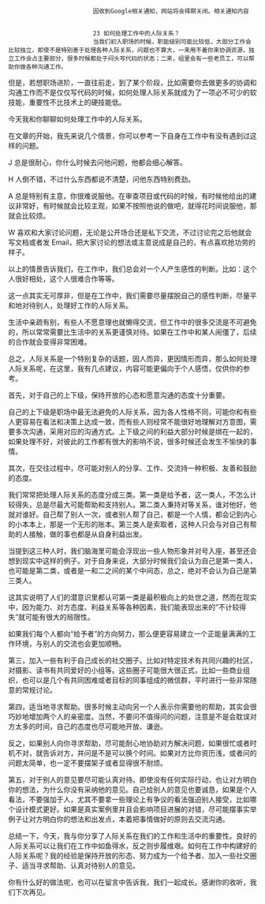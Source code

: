 
                            
                            因收到Google相关通知，网站将会择期关闭。相关通知内容
                            
                            
                            23 如何处理工作中的人际关系？
                            当我们初入职场的时候，职能级别可能比较低，大部分工作会比较独立，即使不是特别善于处理各种人际关系，问题也不算大，一来用不着你来协调资源，独立工作会占主要部分，很多时候都处于闷头写代码的状态；二来，组里会有一些老员工，可以帮助你做各种沟通工作。

但是，若想职场进阶，一直往前走，到了某个阶段，比如需要你去做更多的协调和沟通工作而不是仅仅写代码的时候，如何处理人际关系就成为了一项必不可少的软技能，重要性不比技术上的硬技能低。

今天我和你聊聊如何处理工作中的人际关系。

在文章的开始，我先来说几个情景，你可以参考一下自身在工作中有没有遇到过这样的问题。


J 总是很耐心，你什么时候去问他问题，他都会细心解答。

H 人倒不错，不过什么东西都说不清楚，问他东西特别费劲。

A 总是特别有主意，你很难说服他。在审查项目或代码的时候，有时候他给出的建议非常好，有时候就会比较主观，如果不按照他说的做吧，就得花时间说服他，那就会比较烦。

W 喜欢和大家讨论问题，无论是公开场合还是私下交流，不过讨论完之后他就会写文档或者发 Email，把大家讨论的想法或主意说成是自己的，有点喜欢抢功劳的样子。


以上的情景告诉我们，在工作中，我们总会对一个人产生感性的判断。比如：这个人很好相处，这个人很难合作等等。

这一点其实无可厚非，但是在工作中，我们需要尽量摆脱自己的感性判断，尽量平和地对待别人，处理好工作的人际关系。

生活中亲疏有别，有些人不愿意理也就懒得交流，但工作中的很多交流是不可避免的，所以常常需要比生活中的关系更谨慎对待。如果在工作中和某人闹僵了，后续的合作就会变得非常困难。

总之，人际关系是一个特别复杂的话题，因人而异，更因情形而异，那么如何处理人际关系呢，在这里，我有几点建议，内容可能更偏向于个人感悟，仅供你的参考。

首先，对于自己的上下级，保持开放的心态和愿意沟通的态度十分重要。

自己的上下级是职场中最无法避免的人际关系，因为各人性格不同，可能你和有些人更容易在看法和决策上达成一致，而有些人则经常不能很好地理解对方意图，需要多次沟通，采用对应的沟通方式。上下级之间的利益大部分时候是绑在一起的，如果处理不好，对彼此的工作都有很大的影响不说，很多时候还会发生不愉快的事情。

其次，在交往过程中，尽可能对别人的分享、工作、交流持一种积极、友善和鼓励的态度。

我们常常把处理人际关系的态度分成三类。第一类是给予者，这一类人，不怎么计较得失，总是尽最大可能帮助和支持别人。第二类人秉持对等关系，谁对他好，他就对谁好。自己帮了别人一次，或者别人帮了自己，都是一个人情，都会记到内心的小本本上，那是一个无形的账本。第三类人是索取者，这种人只会与对自己有帮助的人接触，做的事也都是从自身利益出发。

当提到这三种人时，我们脑海里可能会浮现出一些人物形象并对号入座，甚至还会想到现实中这样的例子。对于自身来说，大部分时候我们会认为自己是第一类人，也可能是第二类，或者是一和二之间的某个中间态，总之，绝对不会认为自己是第三类人。

这其实说明了人们的潜意识里都认可第一类是最积极向上的处世之道，然而在现实中，因为能力、对方态度、利益关系等各种因素，我们能表现出来的”不计较得失”就可能有很大的局限性。

如果我们每个人都向“给予者”的方向努力，那么便更容易建立一个正能量满满的工作环境，与别人的交流也会更加顺畅。

第三，加入一些有利于自己成长的社交圈子。比如对特定技术有共同兴趣的社区，对摄影、读书有共同爱好的小组等。这些圈子可能很大很正式，比如一些商业组织，也可以是几个有共同困难或者目标的同事组成的微信群，平时进行一些非常随意的常规讨论。

第四，适当地寻求帮助。很多时候主动向另一个人表示你需要他的帮助，其实会很巧妙地增加两个人的亲密度。当然，不要问不值得问的问题，注意是不是会耽误对方太多的时间，自己的态度也尽可能地开放、谦逊。

反之，如果别人向你寻求帮助，尽可能耐心地协助对方解决问题，如果很忙或者时机不对，就告诉对方，并问是不是可以换个时间。如果对方比你资历浅，或者问的问题太简单，也一定不要摆架子或者显得很不耐烦。

第五，对于别人的意见要尽可能认真对待。即使没有任何实际行动，也让对方明白你的想法，为什么你没有采纳他的意见。自己给别人的意见也要诚恳，如果是个人看法，不要强加于人，尤其不要拿一些理论上有争议的看法强迫别人接受，比如哪个设计模式更好。如果是真实案例里并且会影响项目进展的对错，尽可能摆事实举例子让对方明白你的想法和出发点，本着把事情做好的原则去交流沟通。

总结一下，今天，我与你分享了人际关系在我们的工作和生活中的重要性。良好的人际关系可以让我们在工作中如鱼得水，反之则步履维艰。如何在工作中构建好的人际关系呢？我的经验是保持开放的形态、努力成为一个给予者、加入一些社交圈子、适当寻求帮助、认真对待别人的意见。

你有什么好的做法呢，也可以在留言中告诉我，我们一起成长。感谢你的收听，我们下次再见。

                        
                        
                            